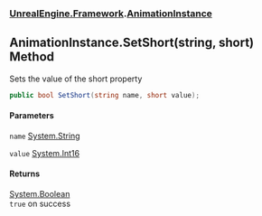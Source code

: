 ### [UnrealEngine.Framework](UnrealEngine_Framework.md 'UnrealEngine.Framework').[AnimationInstance](AnimationInstance.md 'UnrealEngine.Framework.AnimationInstance')
## AnimationInstance.SetShort(string, short) Method
Sets the value of the short property  
```csharp
public bool SetShort(string name, short value);
```
#### Parameters
<a name='UnrealEngine_Framework_AnimationInstance_SetShort(string_short)_name'></a>
`name` [System.String](https://docs.microsoft.com/en-us/dotnet/api/System.String 'System.String')  
  
<a name='UnrealEngine_Framework_AnimationInstance_SetShort(string_short)_value'></a>
`value` [System.Int16](https://docs.microsoft.com/en-us/dotnet/api/System.Int16 'System.Int16')  
  
#### Returns
[System.Boolean](https://docs.microsoft.com/en-us/dotnet/api/System.Boolean 'System.Boolean')  
`true` on success
